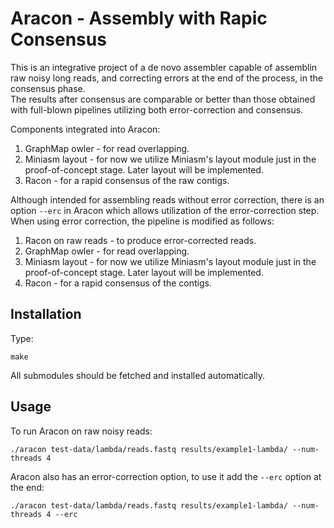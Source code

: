 # Aracon - Assembly with Rapic Consensus

This is an integrative project of a de novo assembler capable of assemblin raw noisy long reads, and correcting errors at the end of the process, in the consensus phase.  
The results after consensus are comparable or better than those obtained with full-blown pipelines utilizing both error-correction and consensus.  

Components integrated into Aracon:  
1. GraphMap owler - for read overlapping.
2. Miniasm layout - for now we utilize Miniasm's layout module just in the proof-of-concept stage. Later layout will be implemented.
3. Racon - for a rapid consensus of the raw contigs.

Although intended for assembling reads without error correction, there is an option ```--erc``` in Aracon which allows utilization of the error-correction step.  
When using error correction, the pipeline is modified as follows:  
1. Racon on raw reads - to produce error-corrected reads.
2. GraphMap owler - for read overlapping.
3. Miniasm layout - for now we utilize Miniasm's layout module just in the proof-of-concept stage. Later layout will be implemented.
4. Racon - for a rapid consensus of the contigs.

## Installation
Type:  
```
make
```
All submodules should be fetched and installed automatically.

## Usage  
To run Aracon on raw noisy reads:  
```  
./aracon test-data/lambda/reads.fastq results/example1-lambda/ --num-threads 4
```  
Aracon also has an error-correction option, to use it add the ```--erc``` option at the end:  
```  
./aracon test-data/lambda/reads.fastq results/example1-lambda/ --num-threads 4 --erc
```  
